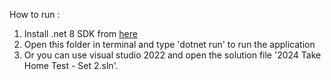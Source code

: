 How to run : 
1. Install .net 8 SDK from [here](https://dotnet.microsoft.com/en-us/download)
2. Open this folder in terminal and type 'dotnet run' to run the application
3. Or you can use visual studio 2022 and open the solution file '2024 Take Home Test - Set 2.sln'.
